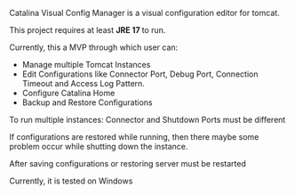 Catalina Visual Config Manager is a visual configuration editor for tomcat.

This project requires at least <b> JRE 17 </b> to run.

Currently, this a MVP through which user can:

<ul>
<li> Manage multiple Tomcat Instances </li>

<li> Edit Configurations like Connector Port, Debug Port, 
Connection Timeout and Access Log Pattern. </li>

<li> Configure Catalina Home </li>

<li> Backup and Restore Configurations </li>

</ul>


To run multiple instances: Connector and Shutdown Ports must be different

If configurations are restored while running, then there maybe some problem occur while shutting down the instance.

After saving configurations or restoring server must be restarted


Currently, it is tested on Windows

